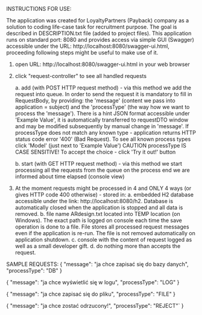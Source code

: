 INSTRUCTIONS FOR USE:

The application was created for LoyaltyPartners (Payback) company as a solution to coding life-case task
for recruitment purpose. The goal is described in DESCRIPTION.txt file (added to project files).
This application runs on standard port: 8080 and provides access via simple GUI (Swagger)
accessible under the URL: http://localhost:8080/swagger-ui.html, proceeding following steps might be useful
to make use of it.

1. open URL: http://localhost:8080/swagger-ui.html in your web browser

2. click "request-controller" to see all handled requests

    a. add      (with POST HTTP request method) - via this method we add the request into queue. In order to send
                                                  the request it is mandatory to fill in RequestBody, by providing:
                                                  the 'message' (content we pass into application = subject) and
                                                  the 'processType' (the way how we want to process the 'message').
                                                  There is a hint JSON format accessible under 'Example Value',
                                                  it is automatically transferred to requestDTO window and may be
                                                  modified subsequently by manual change in 'message'.
                                                  If processType does not match any known type - application returns
                                                  HTTP status code error '400' (Bad Request).
                                                  To see all known process types click 'Model' (just next to 'Example Value')
                                                  CAUTION processType IS CASE SENSITIVE!
                                                  To accept the choice - click 'Try it out!' button

    b. start    (with GET HTTP request method)  - via this method we start processing all the requests from the queue
                                                  on the process end we are informed about time elapsed (console view)

3. At the moment requests might be processed in 4 and ONLY 4 ways (or gives HTTP code 400 otherwise) - stored in:
    a. embedded H2 database accessible under the link: http://localhost:8080/h2. Database is automatically
       closed when the application is stopped and all data is removed.
    b. file name ARdesign.txt located into TEMP location (on Windows). The exact path is logged on console each time
       the save operation is done to a file. File stores all processed request messages even if the application is
       re-run. The file is not removed automatically on application shutdown.
    c. console with the content of request logged as well as a small developer gift.
    d. do nothing more than accepts the request.

SAMPLE REQUESTS:
{
  "message": "ja chce zapisać się do bazy danych",
  "processType": "DB"
}

{
  "message": "ja chce wyświetlić się w logu",
  "processType": "LOG"
}

{
  "message": "ja chce zapisać się do pliku",
  "processType": "FILE"
}

{
  "message": "ja chce zostać odrzucony!",
  "processType": "REJECT"`
}